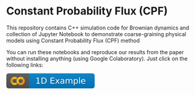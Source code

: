# Constant Probability Flux (CPF)

This repository contains C++ simulation code for Brownian dynamics and collection of Jupyter Notebook to demonstrate coarse-graining physical models using Constant Probability Flux (CPF) method

You can run these notebooks and reproduce our results from the paper without installing anything (using Google Colaboratory). Just click on the following links:

[![1D Example](https://github.com/ktaletsk/CPF/blob/master/1D_example.svg)](https://colab.research.google.com/github/ktaletsk/CPF/blob/master/CPF_1D_toy.ipynb)
